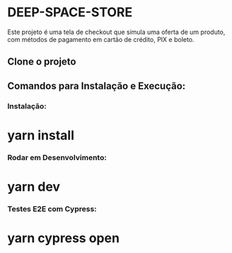 # DEEP-SPACE-STORE

Este projeto é uma tela de checkout que simula uma oferta de um produto, com métodos de pagamento em cartão de crédito, PIX e boleto.

## Clone o projeto

## Comandos para Instalação e Execução:

### Instalação:

# yarn install

### Rodar em Desenvolvimento:

# yarn dev

### Testes E2E com Cypress:

# yarn cypress open
